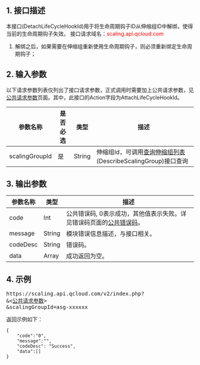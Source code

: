 ## 1. 接口描述
本接口(DetachLifeCycleHookId)用于将生命周期钩子ID从伸缩组ID中解绑，使得当前的生命周期钩子失效。
接口请求域名：<font style="color:red">scaling.api.qcloud.com</font>

1) 解绑之后，如果需要在伸缩组重新使用生命周期钩子，则必须重新绑定生命周期钩子；


## 2. 输入参数
以下请求参数列表仅列出了接口请求参数，正式调用时需要加上公共请求参数，见<a href="/doc/api/372/4153" title="公共请求参数">公共请求参数</a>页面。其中，此接口的Action字段为AttachLifeCycleHookId。

| 参数名称 | 是否必选  | 类型 | 描述 | 
|---------|---------|---------|---------|
| scalingGroupId | 是 | String | 伸缩组Id，可调用<a href="/doc/api/372/查询伸缩组列表" title="查询伸缩组列表">查询伸缩组列表</a>(DescribeScalingGroup)接口查询|


## 3. 输出参数
| 参数名称 | 类型 | 描述 |
|---------|---------|---------|
| code | Int | 公共错误码, 0表示成功，其他值表示失败。详见错误码页面的<a href="https://www.qcloud.com/doc/api/372/%E9%94%99%E8%AF%AF%E7%A0%81#1.E3.80.81.E5.85.AC.E5.85.B1.E9.94.99.E8.AF.AF.E7.A0.81" title="公共错误码">公共错误码</a>。|
| message | String | 模块错误信息描述，与接口相关。|
| codeDesc | String | 错误码。|
| data | Array | 成功返回为空。|


## 4. 示例

<pre>
https://scaling.api.qcloud.com/v2/index.php?
&<<a href="https://www.qcloud.com/doc/api/229/6976">公共请求参数</a>>
&scalingGroupId=asg-xxxxxx
</pre>
返回示例如下：
```
{
    "code":"0",
    "message":"",
    "codeDesc": "Success",
    "data":[]
}
```

